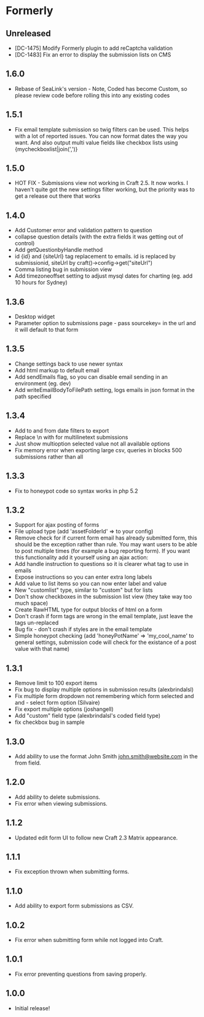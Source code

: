 # Formerly

## Unreleased

* [DC-1475] Modify Formerly plugin to add reCaptcha validation 
* [DC-1483] Fix an error to display the submission lists on CMS

## 1.6.0

* Rebase of SeaLink's version - Note, Coded has become Custom, so please review code before rolling this into any existing codes

## 1.5.1

* Fix email template submission so twig filters can be used. This helps with a lot of reported issues. You can now format dates the way you want. And also output multi value fields like checkbox lists using {mycheckboxlist|join(',')}

## 1.5.0

* HOT FIX - Submissions view not working in Craft 2.5. It now works. I haven't quite got the new settings filter working, but the priority was to get a release out there that works

## 1.4.0

* Add Customer error and validation pattern to question
* collapse question details (with the extra fields it was getting out of control)
* Add getQuestionbyHandle method
* id {id} and {siteUrl} tag replacement to emails. id is replaced by submissionid, siteUrl by craft()->config->get("siteUrl")
* Comma listing bug in submission view
* Add timezoneoffset setting to adjust mysql dates for charting (eg. add 10 hours for Sydney)

## 1.3.6

* Desktop widget
* Parameter option to submissions page - pass sourcekey= in the url and it will default to that form

## 1.3.5

* Change settings back to use newer syntax
* Add html markup to default email
* Add sendEmails flag, so you can disable email sending in an environment (eg. dev)     
* Add writeEmailBodyToFilePath setting, logs emails in json format in the path specified

## 1.3.4

* Add to and from date filters to export
* Replace \n with for multilinetext submissions
* Just show multioption selected value not all available options
* Fix memory error when exporting large csv, queries in blocks 500 submissions rather than all

## 1.3.3

* Fix to honeypot code so syntax works in php 5.2

## 1.3.2

* Support for ajax posting of forms
* File upload type (add 'assetFolderId' => to your config)
* Remove check for if current form email has already submitted form, this should be the exception rather than rule. You may want users to be able to post multiple times (for example a bug reporting form). If you want this functionality add it yourself using an ajax action:
* Add handle instruction to questions so it is clearer what tag to use in emails
* Expose instructions so you can enter extra long labels
* Add value to list items so you can now enter label and value
* New "customlist" type, similar to "custom" but for lists
* Don't show checkboxes in the submission list view (they take way too much space)
* Create RawHTML type for output blocks of html on a form
* Don't crash if form tags are wrong in the email template, just leave the tags un-replaced
* Bug fix - don't crash if styles are in the email template
* Simple honeypot checking (add 'honeyPotName' => 'my_cool_name' to general settings, submission code will check for the existance of a post value with that name)

## 1.3.1

* Remove limit to 100 export items
* Fix bug to display multiple options in submission results (alexbrindalsl)
* Fix multiple form dropdown not remembering which form selected and and - select form option (Silvaire)
* Fix export multiple options (joshangell)
* Add "custom" field type (alexbrindalsl's coded field type)
* fix checkbox bug in sample

## 1.3.0

* Add ability to use the format John Smith <john.smith@website.com> in the from field.

## 1.2.0

* Add ability to delete submissions.
* Fix error when viewing submissions.

## 1.1.2

* Updated edit form UI to follow new Craft 2.3 Matrix appearance.

## 1.1.1

* Fix exception thrown when submitting forms.

## 1.1.0

* Add ability to export form submissions as CSV.

## 1.0.2

* Fix error when submitting form while not logged into Craft.

## 1.0.1

* Fix error preventing questions from saving properly.

## 1.0.0

* Initial release!
